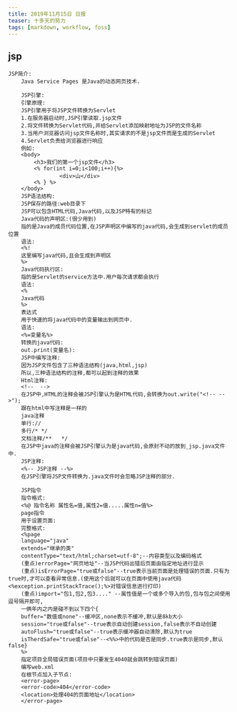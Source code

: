 ```yaml
---
title: 2019年11月15日 日报 
teaser: 十多天的努力
tags: [markdown, workflow, foss]
---
```

## jsp
	JSP简介:
		Java Service Pages 是Java的动态网页技术.

		JSP引擎:
		引擎原理:
		JSP引擎用于将JSP文件转换为Servlet
		1.在服务器启动时,JSP引擎读取.jsp文件
		2.将文件转换为Servlet代码,并给Servlet添加映射地址为JSP的文件名称
		3.当用户浏览器访问jsp文件名称时,其实请求的不是jsp文件而是生成的Servlet
		4.Servlet负责给浏览器进行响应
		例如:
		<body>
			<h3>我们的第一个jsp文件</h3>
			<% for(int i=0;i<100;i++){%>
					<div>山</div>
			<% } %>
		</body>
		JSP语法结构:
		JSP保存的路径:web目录下
		JSP可以包含HTML代码,Java代码,以及JSP特有的标记
		Java代码的声明区:(很少用到)
		指的是Java的成员代码位置,在JSP声明区中编写的java代码,会生成到servlet的成员位置
		语法:
		<%!
		这里编写java代码,且会生成到声明区
		%>
		Java代码执行区:
		指的是Servlet的service方法中.用户每次请求都会执行
		语法:
		<%
		Java代码
		%>
		表达式
		用于快速的将java代码中的变量输出到网页中.
		语法:
		<%=变量名%>
		转换的java代码:
		out.print(变量名):
		JSP中编写注释:
		因为JSP文件包含了三种语法结构(java,html,jsp)
		所以,三种语法结构的注释,都可以起到注释的效果
		Html注释:
		<!--  -->
		在JSP中,HTML的注释会被JSP引擎认为是HTML代码,会转换为out.write("<!-- -->");
		跟在html中写注释是一样的
		java注释
		单行://
		多行/* */
		文档注释/**   */
		在JSP中java的注释会被JSP引擎认为是java代码,会原封不动的放到_jsp.java文件中.
		JSP注释:
		<%-- JSP注释 --%>
		在JSP引擎将JSP文件转换为.java文件时会忽略JSP注释的部分.

		JSP指令 
		指令格式:
		<%@ 指令名称 属性名=值,属性2=值.....属性n=值%>
		page指令
		用于设置页面:
		完整格式:
		<%page
		language="java"
		extends="继承的类"
		contentType="text/html;charset=utf-8";--内容类型以及编码格式
		(重点)errorPage="网页地址"--当JSP代码出错后页面由指定地址进行显示
		(重点)isErrorPage="true或false"--true表示当前页面是处理错误的页面.只有为true时,才可以查看异常信息.(使用这个后就可以在页面中使用java代码<%exception.printStackTrace();%>对错误信息进行打印)
		(重点)import="包1,包2,包3...." --属性值是一个或多个导入的包,包与包之间使用逗号隔开即可,
		一俩年内之内是碰不到以下四个{
		buffer="数值或none"--缓冲区,none表示不缓冲,默认是8kb大小
		session="true或false"--true表示自动创建session,false表示不自动创建
		autoFlush="true或false"--true表示缓冲器自动清除,默认为true
		isTherdSafe="true或false"--<%%>中的代码是否是同步.true表示是同步,默认false}
		%>
		指定项目全局错误页面(项目中只要发生4040就会跳转到错误页面)
		编写web.xml
		在根节点加入子节点:
		<error-page>
		<error-code>404</error-code>
		<location>处理404的页面地址</location>
		</error-page>

